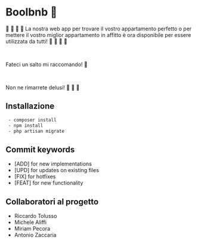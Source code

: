 # Boolbnb :department_store:

:tada: :tada: :tada: :tada: La nostra web app per trovare il vostro appartamento perfetto o per mettere il vostro miglior appartamento in affitto è ora disponibile per essere utilizzata da tutti! :tada: :tada: :tada: :tada:

<br>

Fateci un salto mi raccomando! :department_store:

<br>

Non ne rimarrete delusi! :muscle: :muscle: :muscle:



## Installazione

```bash
 - composer install
 - npm install
 - php artisan migrate
```

## Commit keywords

- [ADD] for new implementations
- [UPD] for updates on existing files
- [FIX] for hotfixes
- [FEAT] for new functionality

## Collaboratori al progetto

- Riccardo Tolusso
- Michele Aliffi
- Miriam Pecora
- Antonio Zaccaria
